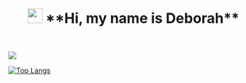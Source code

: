 <h1 align="center"><img src="https://raw.githubusercontent.com/MartinHeinz/MartinHeinz/master/wave.gif" width="30px"> **Hi, my name is Deborah**</h1>

<br/>
                                                                
![](https://github.com/DeborahOsilade/Deborah-s-osilade/blob/main/Images/Deborah%20Osilade%20(1).png)


[![Top Langs](https://github-readme-stats.vercel.app/api/top-langs/?username=deborahosilade&langs_count=8)](https://github.com/deborahosilade/github-readme-stats)

